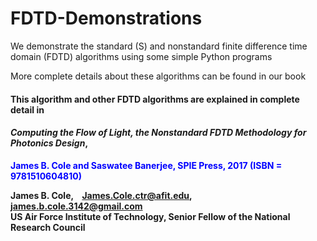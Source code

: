 # FDTD-Demonstrations 
We demonstrate the standard (S) and nonstandard finite difference time domain (FDTD) algorithms using some  simple Python programs

More complete details about these algorithms can be found in our book 

#### This algorithm and other FDTD algorithms are explained in complete detail in 

#### *Computing the Flow of Light, the Nonstandard FDTD Methodology for Photonics Design*, 
<span style="color:blue"> **James B. Cole and Saswatee Banerjee, SPIE Press, 2017 (ISBN = 9781510604810)** </span>

**James B. Cole,&nbsp; &nbsp;    James.Cole.ctr@afit.edu, &nbsp;  james.b.cole.3142@gmail.com** <br/>
**US Air Force Institute of Technology, Senior Fellow of the National Research Council**


